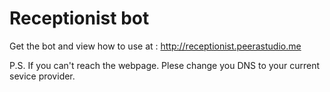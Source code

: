 # Receptionist bot

Get the bot and view how to use at : http://receptionist.peerastudio.me

P.S. If you can't reach the webpage. Plese change you DNS to your current sevice provider.
